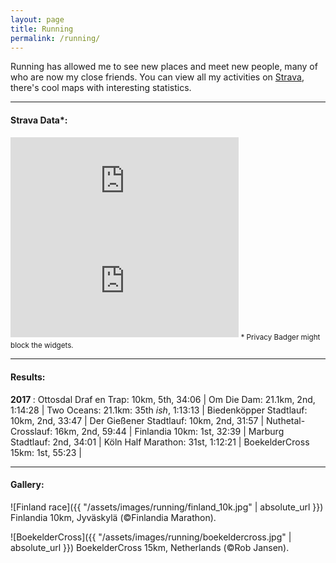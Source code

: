 ```yaml
---
layout: page
title: Running
permalink: /running/
---
```


Running has allowed me to see new places and meet new people, many of who
are now my close friends. You can view all my activities on
[Strava](https://www.strava.com/athletes/3278392), there's cool maps with
interesting statistics. 
  
______
#### Strava Data*:
<iframe height='160' width='364.5' frameborder='0' allowtransparency='true' scrolling='no' src='https://www.strava.com/athletes/3278392/activity-summary/72c1ae2566418275c79df4c59dc67839fd59b099'></iframe>

<iframe height='160' width='364.5' frameborder='0' allowtransparency='true' scrolling='yes' src='https://www.strava.com/athletes/3278392/latest-rides/72c1ae2566418275c79df4c59dc67839fd59b099'></iframe>
<sub> * Privacy Badger might block the widgets. </sub> 

______
#### Results:
<b> 2017 </b>: Ottosdal Draf en Trap: 10km, 5th, 34:06 | Om Die Dam:
21.1km, 2nd, 1:14:28 | Two Oceans: 21.1km: 35th _ish_, 1:13:13 |
Biedenköpper Stadtlauf: 10km, 2nd, 33:47 | Der Gießener Stadtlauf: 10km,
2nd, 31:57 | Nuthetal-Crosslauf: 16km, 2nd, 59:44 | Finlandia 10km: 1st,
32:39 | Marburg Stadtlauf: 2nd, 34:01 | Köln Half Marathon: 31st, 1:12:21 |
BoekelderCross 15km: 1st, 55:23 |

______
#### Gallery:
![Finland race]({{ "/assets/images/running/finland_10k.jpg" | absolute_url }})
Finlandia 10km, Jyväskylä (&copy;Finlandia Marathon).

![BoekelderCross]({{ "/assets/images/running/boekeldercross.jpg" | absolute_url }})
BoekelderCross 15km, Netherlands (&copy;Rob Jansen).

